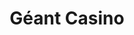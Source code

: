 ---
title: "Géant Casino"
url: /montpellier/geant-casino-avenue-du-mas-argelliers/
shop: supermarché
---